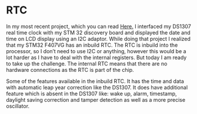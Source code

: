 # RTC
In my most recent project, which you can read [Here.](https://danielalapat.hashnode.dev/date-and-time ) I interfaced my DS1307 real time clock with my STM 32 discovery board 
and displayed the date and time on LCD display using an I2C adaptor. While doing that project I realized that my STM32 F407VG has an inbuild RTC. The RTC is inbuild into the 
processor, so I don’t need to use I2C or anything, however this would be a lot harder as I have to deal with the internal registers. But today I am ready to take up the 
challenge. The internal RTC means that there are no hardware connections as the RTC is part of the chip. 

Some of the features available in the inbuild RTC. It has the time and data with automatic leap year correction like the DS1307. It does have additional feature which is absent
in the DS1307 like: wake up, alarm, timestamp, daylight saving correction and tamper detection as well as a more precise oscillator. 

